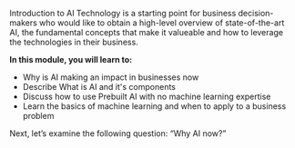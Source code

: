 Introduction to AI Technology is a starting point for business decision-makers who would like to obtain a high-level overview of state-of-the-art AI, the fundamental concepts that make it valueable and how to leverage the technologies in their business.

**In this module, you will learn to:**

* Why is AI making an impact in businesses now
* Describe What is AI and it's components
* Discuss how to use Prebuilt AI with no machine learning expertise
* Learn the basics of machine learning and when to apply to a business problem

Next, let’s examine the following question: “Why AI now?”
